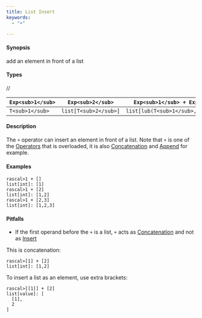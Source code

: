 ```yaml
---
title: List Insert
keywords:
  - "+"

---
```


#### Synopsis

add an element in front of a list

#### Types

//

| `Exp<sub>1</sub>`     |  `Exp<sub>2</sub>`     | `Exp<sub>1</sub> + Exp<sub>2</sub>`       |
| --- | --- | --- |
| `T<sub>1</sub>`       |  `list[T<sub>2</sub>]` | `list[lub(T<sub>1</sub>,T<sub>2</sub>)]`  |


#### Description

The `+` operator can insert an element in front of a list. Note that `+` is one of the [Operators](../../../../../Rascal/Expressions/Operators) that is overloaded, it is also [Concatenation](../../../../../Rascal/Expressions/Values/List/Concatenation) and [Append](../../../../../Rascal/Expressions/Values/List/Append) for example.

#### Examples


```rascal-shell
rascal>1 + []
list[int]: [1]
rascal>1 + [2]
list[int]: [1,2]
rascal>1 + [2,3]
list[int]: [1,2,3]
```

#### Pitfalls

*  If the first operand before the `+` is a list, `+` acts as [Concatenation](../../../../../Rascal/Expressions/Values/List/Concatenation) and not as [Insert](../../../../../Rascal/Expressions/Values/List/Insert)

This is concatenation:

```rascal-shell
rascal>[1] + [2]
list[int]: [1,2]
```
To insert a list as an element, use extra brackets:

```rascal-shell
rascal>[[1]] + [2]
list[value]: [
  [1],
  2
]
```


